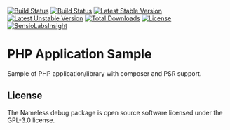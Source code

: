 [![Build Status](http://phpci.corpsee.com/build-status/image/6?branch=master)](http://phpci.corpsee.com/build-status/view/6?branch=master)
[![Build Status](https://travis-ci.org/corpsee/php-application-sample.svg?branch=master)](https://travis-ci.org/corpsee/php-application-sample)
[![Latest Stable Version](https://poser.pugx.org/corpsee/php-application-sample/v/stable.svg)](https://packagist.org/packages/corpsee/php-application-sample)
[![Latest Unstable Version](https://poser.pugx.org/corpsee/php-application-sample/v/unstable.svg)](https://packagist.org/packages/corpsee/php-application-sample)
[![Total Downloads](https://poser.pugx.org/corpsee/php-application-sample/downloads.svg)](https://packagist.org/packages/corpsee/php-application-sample)
[![License](https://poser.pugx.org/corpsee/php-application-sample/license.svg)](https://packagist.org/packages/corpsee/php-application-sample)
[![SensioLabsInsight](https://insight.sensiolabs.com/projects/31e77222-8786-446a-adee-209163ab1b37/mini.png)](https://insight.sensiolabs.com/projects/31e77222-8786-446a-adee-209163ab1b37)

PHP Application Sample
======================

Sample of PHP application/library with composer and PSR support.

License
-------

The Nameless debug package is open source software licensed under the GPL-3.0 license.
